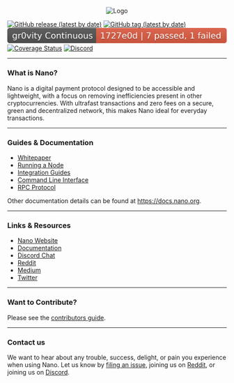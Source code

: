 <p style="text-align:center;"><img src="/images/logo.svg" width"300px" height="auto" alt="Logo"></p>



[![GitHub release (latest by date)](https://img.shields.io/github/v/release/nanocurrency/nano-node)](https://github.com/nanocurrency/nano-node/releases/latest)
[![GitHub tag (latest by date)](https://img.shields.io/github/v/tag/nanocurrency/nano-node?color=darkblue&label=beta)](https://github.com/nanocurrency/nano-node/tags)
[![Nano CT Status](https://raw.githubusercontent.com/gr0vity-dev/nano-node-builder/main/status_latest.svg)](https://ct.bnano.info)
[![Coverage Status](https://coveralls.io/repos/github/nanocurrency/nano-node/badge.svg?branch=develop)](https://coveralls.io/github/nanocurrency/nano-node?branch=develop)
[![Discord](https://img.shields.io/badge/discord-join%20chat-orange.svg)](https://chat.nano.org)

---

### What is Nano?

Nano is a digital payment protocol designed to be accessible and lightweight, with a focus on removing inefficiencies present in other cryptocurrencies. With ultrafast transactions and zero fees on a secure, green and decentralized network, this makes Nano ideal for everyday transactions.

---

### Guides & Documentation

* [Whitepaper](https://nano.org/en/whitepaper)
* [Running a Node](https://docs.nano.org/running-a-node/overview/)
* [Integration Guides](https://docs.nano.org/integration-guides/the-basics/)
* [Command Line Interface](https://docs.nano.org/commands/command-line-interface/)
* [RPC Protocol](https://docs.nano.org/commands/rpc-protocol/)

Other documentation details can be found at https://docs.nano.org.

---

### Links & Resources

* [Nano Website](https://nano.org)
* [Documentation](https://docs.nano.org)
* [Discord Chat](https://chat.nano.org/)
* [Reddit](https://reddit.com/r/nanocurrency)
* [Medium](https://medium.com/nanocurrency)
* [Twitter](https://twitter.com/nano)

---

### Want to Contribute?

Please see the [contributors guide](https://docs.nano.org/node-implementation/contributing/).

---

### Contact us

We want to hear about any trouble, success, delight, or pain you experience when
using Nano. Let us know by [filing an issue](https://github.com/nanocurrency/nano-node/issues), joining us on [Reddit](https://reddit.com/r/nanocurrency), or joining us on [Discord](https://chat.nano.org/).
